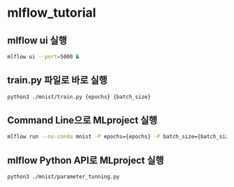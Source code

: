 # mlflow_tutorial

## mlflow ui 실행
```bash
mlflow ui --port=5000 &
```


## train.py 파일로 바로 실행
```bash
python3 ./mnist/train.py {epochs} {batch_size}
```


## Command Line으로 MLproject 실행
```bash
mlflow run --no-conda mnist -P epochs={epochs} -P batch_size={batch_size}
```


## mlflow Python API로 MLproject 실행
```bash
python3 ./mnist/parameter_tunning.py
```